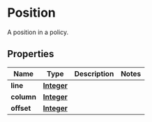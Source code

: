 

# Position

A position in a policy.

## Properties

| Name | Type | Description | Notes |
|------------ | ------------- | ------------- | -------------|
|**line** | [**Integer**](Integer.md) |  |  |
|**column** | [**Integer**](Integer.md) |  |  |
|**offset** | [**Integer**](Integer.md) |  |  |



